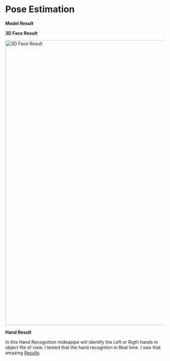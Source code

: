 <h1>Pose Estimation</h1>

<b> Model Result </b>

<b> 3D Face Result</b>

<img src="https://github.com/Balasubramaniam077/Pose_estimator/blob/main/images/face.png" alt="3D Face Result" width="800" height="900">


<b> Hand  Result </b>

<p> In this Hand Recognition mideapipe will identify the Left or Rigth hands in object file of view. I tested that the hand recogntion in Real time. I saw that amazing <a href="https://github.com/Balasubramaniam077/Pose_estimator/blob/main/images/helpers/hand.mp4">Results</a>

  
  
  
